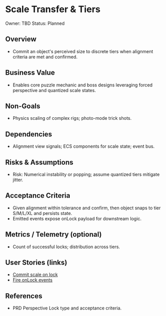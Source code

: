 # Scale Transfer & Tiers

Owner: TBD
Status: Planned

## Overview

- Commit an object's perceived size to discrete tiers when alignment criteria are met and confirmed.

## Business Value

- Enables core puzzle mechanic and boss designs leveraging forced perspective and quantized scale states.

## Non-Goals

- Physics scaling of complex rigs; photo-mode trick shots.

## Dependencies

- Alignment view signals; ECS components for scale state; event bus.

## Risks & Assumptions

- Risk: Numerical instability or popping; assume quantized tiers mitigate jitter.

## Acceptance Criteria

- Given alignment within tolerance and confirm, then object snaps to tier S/M/L/XL and persists state.
- Emitted events expose onLock payload for downstream logic.

## Metrics / Telemetry (optional)

- Count of successful locks; distribution across tiers.

## User Stories (links)

- [Commit scale on lock](./stories/commit-scale-on-lock/story.md)
- [Fire onLock events](./stories/fire-onlock-events/story.md)

## References

- PRD Perspective Lock type and acceptance criteria.
